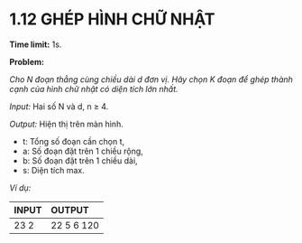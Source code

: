 # 1.12 GHÉP HÌNH CHỮ NHẬT

**Time limit:** 1s.

**Problem:**

*Cho N đoạn thẳng cùng chiều dài d đơn vị. Hãy chọn K đoạn để ghép thành cạnh của hình chữ nhật có diện tích lớn nhất.*

*Input:* Hai số N và d, n $\geq$ 4.

*Output:* Hiện thị trên màn hình.

- t: Tổng số đoạn cần chọn t,
- a: Số đoạn đặt trên 1 chiều rộng,
- b: Số đoạn đặt trên 1 chiều dài,
- s: Diện tích max.

*Ví dụ:*

|INPUT|OUTPUT|
|:----|:---|
|23 2|22 5 6 120|

#